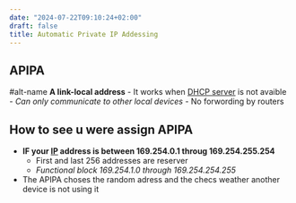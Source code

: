 ```yaml
---
date: "2024-07-22T09:10:24+02:00"
draft: false
title: Automatic Private IP Addessing
---
```


## APIPA

#alt-name **A link-local address** - It works when [DHCP
server](/Notes/posts/Network/Phisicall/DHCP_server) is not avaible -
*Can only communicate to other local devices* - No forwording by routers

## How to see u were assign APIPA

-   **IF your [IP](/Notes/posts/Network/Ref_OSI/IP) address is between
    169.254.0.1 throug 169.254.255.254**
    -   First and last 256 addresses are reserver
    -   *Functional block 169.254.1.0 through 169.254.254.255*
-   The APIPA choses the random adress and the checs weather another
    device is not using it
